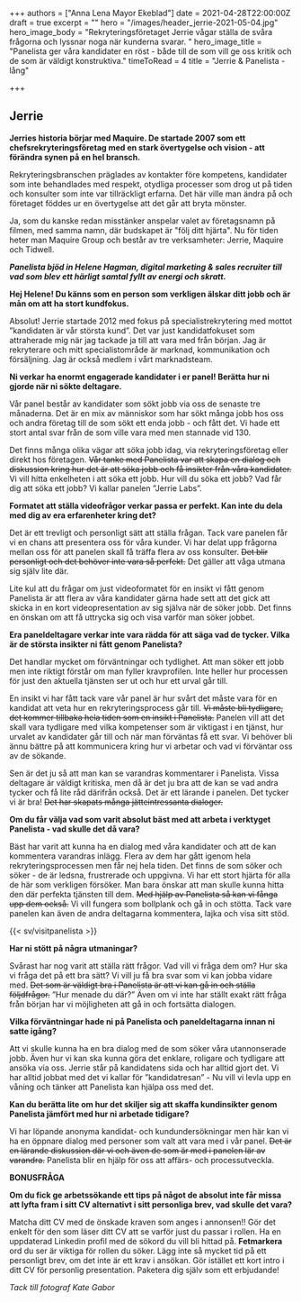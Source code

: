 +++
authors = ["Anna Lena Mayor Ekeblad"]
date = 2021-04-28T22:00:00Z
draft = true
excerpt = ""
hero = "/images/header_jerrie-2021-05-04.jpg"
hero_image_body = "Rekryteringsföretaget Jerrie vågar ställa de svåra frågorna och lyssnar noga när kunderna svarar. "
hero_image_title = "Panelista ger våra kandidater en röst - både till de som vill ge oss kritik och de som är väldigt konstruktiva."
timeToRead = 4
title = "Jerrie & Panelista - lång"

+++
## Jerrie

**Jerries historia börjar med Maquire. De startade 2007 som ett chefsrekryteringsföretag med en stark övertygelse och vision - att förändra synen på en hel bransch.**

Rekryteringsbranschen präglades av kontakter före kompetens, kandidater som inte behandlades med respekt, otydliga processer som drog ut på tiden och konsulter som inte var tillräckligt erfarna. Det här ville man ändra på och företaget föddes ur en övertygelse att det går att bryta mönster.

Ja, som du kanske redan misstänker anspelar valet av företagsnamn på filmen, med samma namn, där budskapet är "följ ditt hjärta". Nu för tiden heter man Maquire Group och består av tre verksamheter: Jerrie, Maquire och Tidwell.

**_Panelista bjöd in Helene Hagman, digital marketing & sales recruiter till vad som blev ett härligt samtal fyllt av energi och skratt._**

**Hej Helene! Du känns som en person som verkligen älskar ditt jobb och är mån om att ha stort kundfokus.**

Absolut! Jerrie startade 2012 med fokus på specialistrekrytering med mottot ”kandidaten är vår största kund”. Det var just kandidatfokuset som attraherade mig när jag tackade ja till att vara med från början. Jag är rekryterare och mitt specialistområde är marknad, kommunikation och försäljning. Jag är också medlem i vårt marknadsteam.

**Ni verkar ha enormt engagerade kandidater i er panel! Berätta hur ni gjorde när ni sökte deltagare.**

Vår panel består av kandidater som sökt jobb via oss de senaste tre månaderna. Det är en mix av människor som har sökt många jobb hos oss och andra företag till de som sökt ett enda jobb - och fått det. Vi hade ett stort antal svar från de som ville vara med men stannade vid 130.

Det finns många olika vägar att söka jobb idag, via rekryteringsföretag eller direkt hos företagen. ~~Vår tanke med Panelista var att skapa en dialog och diskussion kring hur det är att söka jobb och få insikter från våra kandidater.~~ Vi vill hitta enkelheten i att söka ett jobb. Hur vill du söka ett jobb? Vad får dig att söka ett jobb? Vi kallar panelen ”Jerrie Labs”.

**Formatet att ställa videofrågor verkar passa er perfekt. Kan inte du dela med dig av era erfarenheter kring det?**

Det är ett trevligt och personligt sätt att ställa frågan. Tack vare panelen får vi en chans att presentera oss för våra kunder. Vi har delat upp frågorna mellan oss för att panelen skall få träffa flera av oss konsulter. ~~Det blir personligt och det behöver inte vara så perfekt.~~ Det gäller att våga utmana sig själv lite där.

Lite kul att du frågar om just videoformatet för en insikt vi fått genom Panelista är att flera av våra kandidater gärna hade sett att det gick att skicka in en kort videopresentation av sig själva när de söker jobb. Det finns en önskan om att få uttrycka sig och visa varför man söker jobbet.

**Era paneldeltagare verkar inte vara rädda för att säga vad de tycker. Vilka är de största insikter ni fått genom Panelista?**

Det handlar mycket om förväntningar och tydlighet. Att man söker ett jobb men inte riktigt förstår om man fyller kravprofilen. Inte heller hur processen för just den aktuella tjänsten ser ut och hur ett urval går till.

En insikt vi har fått tack vare vår panel är hur svårt det måste vara för en kandidat att veta hur en rekryteringsprocess går till. ~~Vi måste bli tydligare, det kommer tillbaka hela tiden som en insikt i Panelista.~~ Panelen vill att det skall vara tydligare med vilka kompetenser som är viktigast i en tjänst, hur urvalet av kandidater går till och när man förväntas få ett svar. Vi behöver bli ännu bättre på att kommunicera kring hur vi arbetar och vad vi förväntar oss av de sökande.

Sen är det ju så att man kan se varandras kommentarer i Panelista. Vissa deltagare är väldigt kritiska, men då är det ju bra att de kan se vad andra tycker och få lite råd därifrån också. Det är ett lärande i panelen. Det tycker vi är bra! ~~Det har skapats många jätteintressanta dialoger.~~

**Om du får välja vad som varit absolut bäst med att arbeta i verktyget Panelista - vad skulle det då vara?**

Bäst har varit att kunna ha en dialog med våra kandidater och att de kan kommentera varandras inlägg. Flera av dem har gått igenom hela rekryteringsprocessen men får nej hela tiden. Det finns de som söker och söker - de är ledsna, frustrerade och uppgivna. Vi har ett stort hjärta för alla de här som verkligen försöker. Man bara önskar att man skulle kunna hitta den där perfekta tjänsten till dem. ~~Med hjälp av Panelista så kan vi fånga upp dem också.~~ Vi vill fungera som bollplank och gå in och stötta. Tack vare panelen kan även de andra deltagarna kommentera, lajka och visa sitt stöd.

{{< sv/visitpanelista >}}

**Har ni stött på några utmaningar?**

Svårast har nog varit att ställa rätt frågor. Vad vill vi fråga dem om? Hur ska vi fråga det på ett bra sätt? Vi vill ju få bra svar som vi kan jobba vidare med. ~~Det som är väldigt bra i Panelista är att vi kan gå in och ställa följdfrågor.~~ ”Hur menade du där?” Även om vi inte har ställt exakt rätt fråga från början har vi möjligheten att gå in och fortsätta dialogen.

**Vilka förväntningar hade ni på Panelista och paneldeltagarna innan ni satte igång?**

Att vi skulle kunna ha en bra dialog med de som söker våra utannonserade jobb. Även hur vi kan ska kunna göra det enklare, roligare och tydligare att ansöka via oss. Jerrie står på kandidatens sida och har alltid gjort det. Vi har alltid jobbat med det vi kallar för ”kandidatresan” - Nu vill vi levla upp en våning och tänker att Panelista kan hjälpa oss med det.

**Kan du berätta lite om hur det skiljer sig att skaffa kundinsikter genom Panelista jämfört med hur ni arbetade tidigare?**

Vi har löpande anonyma kandidat- och kundundersökningar men här kan vi ha en öppnare dialog med personer som valt att vara med i vår panel. ~~Det är en lärande diskussion där vi och även de som är med i panelen lär av varandra.~~ Panelista blir en hjälp för oss att affärs- och processutveckla.

**BONUSFRÅGA**

**Om du fick ge arbetssökande ett tips på något de absolut inte får missa att lyfta fram i sitt CV alternativt i sitt personliga brev, vad skulle det vara?**

Matcha ditt CV med de önskade kraven som anges i annonsen!! Gör det enkelt för den som läser ditt CV att se varför just du passar i rollen. Ha en uppdaterad Linkedin profil med de sökord du vill bli hittad på. **Fetmarkera** ord du ser är viktiga för rollen du söker. Lägg inte så mycket tid på ett personligt brev, om det inte är ett krav i ansökan. Gör istället ett kort intro i ditt CV för personlig presentation. Paketera dig själv som ett erbjudande!

_Tack till fotograf Kate Gabor_